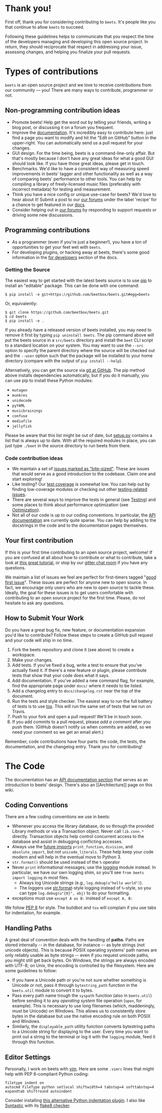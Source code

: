 # Thank you!
First off, thank you for considering contributing to `beets`. It's people like you that continue to allow `beets` to succeed.

Following these guidelines helps to communicate that you respect the time of the developers managing and developing this open source project. In return, they should reciprocate that respect in addressing your issue, assessing changes, and helping you finalize your pull requests.

# Types of contributions

`beets` is an open source project and we love to receive contributions from our community — you! There are many ways to contribute, programmer or not.

## Non-programming contribution ideas
* Promote beets! Help get the word out by telling your friends, writing a blog
  post, or discussing it on a forum you frequent.
* Improve the [documentation][docs]. It's incredibly easy to contribute here:
  just find a page you want to modify and hit the "Edit on GitHub" button in
  the upper-right. You can automatically send us a pull request for your
  changes.
* GUI design. For the time being, beets is a command-line-only affair. But
  that's mostly because I don't have any great ideas for what a good GUI
  should look like. If you have those great ideas, please get in touch.
* Benchmarks. We'd like to have a consistent way of measuring speed
  improvements in beets' tagger and other functionality as well as a way of
  comparing beets' performance to other tools. You can help by compiling a
  library of freely-licensed music files (preferably with incorrect metadata)
  for testing and measurement.
* Think you have a nice config or unique use-case for beets? We'd love to hear about it! Submit a post to our [our forums](https://discourse.beets.io/) under the label 'recipe' for a chance to get featured in our [docs](https://beets.readthedocs.io/en/stable/guides/advanced.html).
* Consider helping out in [our forums](https://discourse.beets.io/) by responding to support requests or driving some new discussions. 

[docs]: http://beets.readthedocs.org/

## Programming contributions
* As a programmer (even if you're just a beginner!), you have a ton of opportunities to get your feet wet with `beets`. 
* For developing plugins, or hacking away at beets, there's some good information in the [for developers](https://beets.readthedocs.io/en/stable/dev/) section of the docs.

### Getting the Source

The easiest way to get started with the latest beets source is to use [pip](http://pip.openplans.org/)  to install an "editable" package. This can be done with one command:

    $ pip install -e git+https://github.com/beetbox/beets.git#egg=beets

Or, equivalently:

    $ git clone https://github.com/beetbox/beets.git
    $ cd beets
    $ pip install -e .

If you already have a released version of beets installed, you may need to
remove it first by typing `pip uninstall beets`. The pip command above will put
the beets source in a `src/beets` directory and install the `beet` CLI script to
a standard location on your system. You may want to use the `--src` option to specify
the parent directory where the source will be checked out and the `--user` option
such that the package will be installed to your home directory (compare with the output of
`pip install --help`). 

Alternatively, you can get the source via 
[git at GitHub](http://github.com/beetbox/beets). The pip method above installs
dependencies automatically, but if you do it manually, you can use pip to
install these Python modules:  
* `mutagen`
* `munkres`
* `unidecode`
* `pyYAML`
* `musicbrainzngs`
* `confuse`
* `mediafile`
* `jellyfish`

Please be aware that this list might be out of date, but [setup.py](https://github.com/beetbox/beets/blob/60bba370c0ecc58b4057d78867273e5936d22dee/setup.py#L89-L110) contains a list that is always up to date. With all the required modules in place, you can just type `./beet` in the source directory to run beets from there.


### Code contribution ideas
* We maintain a set of [issues marked as "bite-sized"](https://github.com/beetbox/beets/labels/bitesize). These are issues that would serve as a good introduction to the codebase. Claim one and start exploring!
* Like testing? Our [test coverage](https://codecov.io/github/beetbox/beets) is somewhat low. You can help out by finding low-coverage modules or checking out other [testing-related issues](https://github.com/beetbox/beets/labels/testing).
* There are several ways to improve the tests in general (see [Testing](https://github.com/beetbox/beets/wiki/Testing)) and some places to think about performance optimization (see [Optimization](https://github.com/beetbox/beets/wiki/Optimization)).
* Not all of our code is up to our coding conventions. In particular, the [API documentation][apidocs] are currently quite sparse. You can help by adding to the docstrings in the code and to the documentation pages themselves.

## Your first contribution
If this is your first time contributing to an open source project, welcome! If you are confused at all about how to contribute or what to contribute, take a look at [this great tutorial](http://makeapullrequest.com/), or stop by our [gitter chat room](https://gitter.im/beetbox/beets#) if you have any questions. 

We maintain a list of issues we feel are perfect for first-timers tagged "[good first issue](https://github.com/beetbox/beets/labels/good%20first%20issue)". These issues are perfect for anyone new to open source. In fact, we encourage only users who are new to open source to tackle these. Ideally, the goal for these issues is to get users comfortable with contributing to an open source project for the first time. Please, do not hesitate to ask any questions.

## How to Submit Your Work

Do you have a great bug fix, new feature, or documentation expansion you'd like to contribute? Follow these steps to create a GitHub pull request and your code will ship in no time.

1. Fork the beets repository and clone it (see above) to create a workspace.
2. Make your changes.
3. Add tests. If you've fixed a bug, write a test to ensure that you've actually fixed it. If there's a new feature or plugin, please contribute tests that show that your code does what it says.
4. Add documentation. If you've added a new command flag, for example, find the appropriate page under `docs/` where it needs to be listed.
5. Add a changelog entry to `docs/changelog.rst` near the top of the document.
6. Run the tests and style checker. The easiest way to run the full battery of tests is to use [tox](https://tox.readthedocs.org/en/latest/). This will run the same set of tests that we run on Travis.
7. Push to your fork and open a pull request! We'll be in touch soon.
8. If you add commits to a pull request, please *add a comment* after you push them. (GitHub doesn't notify us when commits are added, so we need your comment so we get an email alert.)

Remember, code contributions have four parts: the code, the tests, the documentation, and the changelog entry. Thank you for contributing!


# The Code

The documentation has an [API documentation section][apidocs] that serves as an introduction to beets' design. There's also an [[Architecture]] page on this wiki.

[apidocs]: http://beets.readthedocs.org/en/latest/dev/api.html

## Coding Conventions

There are a few coding conventions we use in beets:

* Whenever you access the library database, do so through the provided Library
  methods or via a Transaction object. Never call `lib.conn.*` directly.
  Transaction objects help control concurrent access to the database and assist
  in debugging conflicting accesses.
* Always use the [future imports][] `print_function`, `division`, and
  `absolute_import`, but *not* `unicode_literals`. These help keep your code
  modern and will help in the eventual move to Python 3.
* `str.format()` should be used instead of the `%` operator
* Never `print` informational messages; use the [logging][] module instead. In
  particular, we have our own logging shim, so you'll see `from beets import
  logging` in most files.
    * Always log Unicode strings (e.g., `log.debug(u"hello world")`).
    * The loggers use [str.format][]-style logging instead of ``%``-style, so
      you can type `log.debug(u"{0}", obj)` to do your formatting.
 * exceptions must use `except A as B:` instead of `except A, B:`

[future imports]: http://docs.python.org/library/__future__.html
[logging]: http://docs.python.org/library/logging.html
[str.format]: http://docs.python.org/library/stdtypes.html#str.format
[modformat]: http://docs.python.org/library/stdtypes.html#string-formatting-operations

We follow [PEP 8](http://www.python.org/dev/peps/pep-0008/) for style. The buildbot and `tox` will complain if you use tabs for indentation, for example.

## Handling Paths

A great deal of convention deals with the handling of **paths**. Paths are
stored internally -- in the database, for instance -- as byte strings (not
unicode objects). This is because POSIX operating systems' path names are only
reliably usable as byte strings -- even if you request unicode paths, you might
still get back bytes. On Windows, the strings are always encoded with UTF-8; on
Unix, the encoding is controlled by the filesystem. Here are some guidelines to
follow:

* If you have a Unicode path or you're not sure whether something is Unicode or
  not, pass it through `bytestring_path` function in the `beets.util` module to
  convert it to bytes.
* Pass every path name trough the `syspath` function (also in `beets.util`)
  before sending it to any *operating system* file operation (`open`, for
  example). This is necessary to use long filenames (which, maddeningly, must
  be Unicode) on Windows. This allows us to consistently store bytes in the
  database but use the native encoding rule on both POSIX and Windows.
* Similarly, the `displayable_path` utility function converts bytestring paths
  to a Unicode string for displaying to the user. Every time you want to print
  out a string to the terminal or log it with the `logging` module, feed it
  through this function.

## Editor Settings

Personally, I work on beets with [vim](http://www.vim.org/). Here are some
`.vimrc` lines that might help with PEP 8-compliant Python coding:

    filetype indent on
    autocmd FileType python setlocal shiftwidth=4 tabstop=4 softtabstop=4 expandtab shiftround autoindent

Consider installing [this alternative Python indentation
plugin](https://github.com/mitsuhiko/vim-python-combined). I also like
[Syntastic](https://github.com/scrooloose/syntastic) with its [flake8 checker](https://github.com/scrooloose/syntastic/wiki/Python%3A---flake8).
